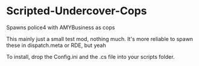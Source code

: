 # Scripted-Undercover-Cops
Spawns police4 with AMYBusiness as cops

This mainly just a small test mod, nothing much. It's more reliable to spawn these in dispatch.meta or RDE, but yeah

To install, drop the Config.ini and the .cs file into your scripts folder.

